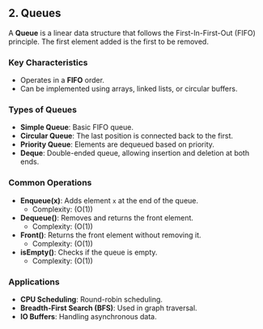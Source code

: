 ## 2. Queues
A **Queue** is a linear data structure that follows the First-In-First-Out (FIFO) principle. The first element added is the first to be removed.

### Key Characteristics
- Operates in a **FIFO** order.
- Can be implemented using arrays, linked lists, or circular buffers.

### Types of Queues
- **Simple Queue**: Basic FIFO queue.
- **Circular Queue**: The last position is connected back to the first.
- **Priority Queue**: Elements are dequeued based on priority.
- **Deque**: Double-ended queue, allowing insertion and deletion at both ends.

### Common Operations
- **Enqueue(x)**: Adds element `x` at the end of the queue.
  - Complexity: \(O(1)\)
- **Dequeue()**: Removes and returns the front element.
  - Complexity: \(O(1)\)
- **Front()**: Returns the front element without removing it.
  - Complexity: \(O(1)\)
- **isEmpty()**: Checks if the queue is empty.
  - Complexity: \(O(1)\)

### Applications
- **CPU Scheduling**: Round-robin scheduling.
- **Breadth-First Search (BFS)**: Used in graph traversal.
- **IO Buffers**: Handling asynchronous data.
